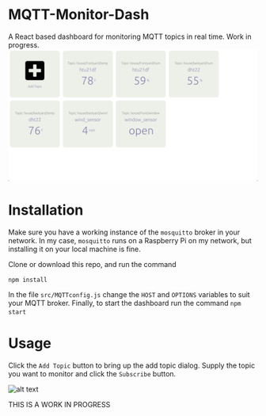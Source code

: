 # MQTT-Monitor-Dash
A React based dashboard for monitoring MQTT topics in real time. Work in progress.
![alt text](https://github.com/mbocaneg/MQTT-Monitor-Dash/blob/master/screenshots/Screen%20Shot%202020-07-13%20at%207.58.37%20PM.png)

# Installation
Make sure you have a working instance of the `mosquitto` broker in your network. In my case, `mosquitto` runs on a Raspberry Pi on my network, but installing it on your local machine is fine.

Clone or download this repo, and run the command
```
npm install
```

In the file `src/MQTTconfig.js` change the `HOST` and `OPTIONS` variables to suit your MQTT broker.
Finally, to start the dashboard run the command
```npm start``` 

# Usage
Click the `Add Topic` button to bring up the add topic dialog. Supply the topic you want to monitor and click the `Subscribe` button.

![alt text](https://github.com/mbocaneg/MQTT-Monitor-Dash/blob/master/screenshots/Screen%20Shot%202020-07-13%20at%207.59.55%20PM.png)

THIS IS A WORK IN PROGRESS

